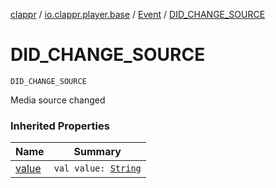 [clappr](../../index.md) / [io.clappr.player.base](../index.md) / [Event](index.md) / [DID_CHANGE_SOURCE](.)

# DID_CHANGE_SOURCE

`DID_CHANGE_SOURCE`

Media source changed

### Inherited Properties

| Name | Summary |
|---|---|
| [value](value.md) | `val value: `[`String`](https://kotlinlang.org/api/latest/jvm/stdlib/kotlin/-string/index.html) |

